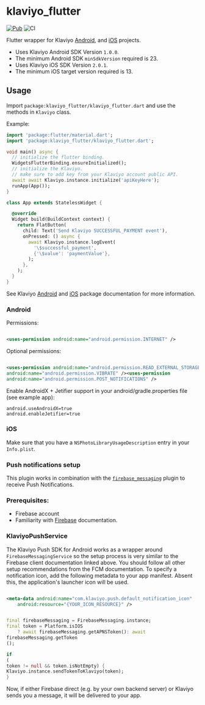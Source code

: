 # klaviyo_flutter

[![Pub](https://img.shields.io/pub/v/klaviyo_flutter.svg)](https://pub.dev/packages/klaviyo_flutter)
![CI](https://github.com/drybnikov/klaviyo_flutter/workflows/CI/badge.svg)

Flutter wrapper for Klaviyo [Android](https://github.com/klaviyo/klaviyo-android-sdk),
and [iOS](https://github.com/klaviyo/klaviyo-swift-sdk) projects.

- Uses Klaviyo Android SDK Version `1.0.0`.
- The minimum Android SDK `minSdkVersion` required is 23.
- Uses Klaviyo iOS SDK Version `2.0.1`.
- The minimum iOS target version required is 13.

## Usage

Import `package:klaviyo_flutter/klaviyo_flutter.dart` and use the methods in `Klaviyo` class.

Example:

```dart
import 'package:flutter/material.dart';
import 'package:klaviyo_flutter/klaviyo_flutter.dart';

void main() async {
  // initialize the flutter binding.
  WidgetsFlutterBinding.ensureInitialized();
  // initialize the Klaviyo.
  // make sure to add key from your Klaviyo account public API.
  await await Klaviyo.instance.initialize('apiKeyHere');
  runApp(App());
}

class App extends StatelessWidget {

  @override
  Widget build(BuildContext context) {
    return FlatButton(
      child: Text('Send Klaviyo SUCCESSFUL_PAYMENT event'),
      onPressed: () async {
        await Klaviyo.instance.logEvent(
          '\$successful_payment',
          {'\$value': 'paymentValue'},
        );
      },
    );
  }
}
```

See
Klaviyo [Android](https://help.klaviyo.com/hc/en-us/articles/14750928993307)
and [iOS](https://help.klaviyo.com/hc/en-us/articles/360023213971) package
documentation for more information.

### Android

Permissions:

```xml

<uses-permission android:name="android.permission.INTERNET" />
```

Optional permissions:

```xml

<uses-permission android:name="android.permission.READ_EXTERNAL_STORAGE" /><uses-permission
android:name="android.permission.VIBRATE" /><uses-permission
android:name="android.permission.POST_NOTIFICATIONS" />
```

Enable AndroidX + Jetifier support in your android/gradle.properties file (see example app):

```
android.useAndroidX=true
android.enableJetifier=true
```

### iOS

Make sure that you have a `NSPhotoLibraryUsageDescription` entry in your `Info.plist`.

### Push notifications setup

This plugin works in combination with
the [`firebase_messaging`](https://pub.dev/packages/firebase_messaging) plugin to receive Push
Notifications.

### Prerequisites:

- Firebase account
- Familiarity with [Firebase](https://firebase.google.com/docs/cloud-messaging/android/client)
  documentation.

### KlaviyoPushService

[//]: # (TODO Document firebase setup, google services JSON etc)
The Klaviyo Push SDK for Android works as a wrapper around `FirebaseMessagingService` so the
setup process is very similar to the Firebase client documentation linked above.
You should follow all other setup recommendations from the FCM documentation.
To specify a notification icon, add the following metadata to your app manifest.
Absent this, the application's launcher icon will be used.

```xml

<meta-data android:name="com.klaviyo.push.default_notification_icon"
    android:resource="{YOUR_ICON_RESOURCE}" />
```

```dart

final firebaseMessaging = FirebaseMessaging.instance;
final token = Platform.isIOS
    ? await firebaseMessaging.getAPNSToken(): await
firebaseMessaging.getToken
();

if
(
token != null && token.isNotEmpty) {
Klaviyo.instance.sendTokenToKlaviyo(token);
}
```

Now, if either Firebase direct (e.g. by your own backend server) or Klaviyo sends you a message, it
will be delivered to your app.